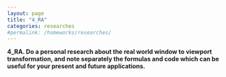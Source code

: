 ```yaml
---
layout: page
title: "4_RA"
categories: researches
#permalink: /homeworks/researches/
---
```

<b>4_RA. Do a personal research about the real world window to viewport transformation, and note separately the formulas and code which can be useful for your present and future applications.</b>

